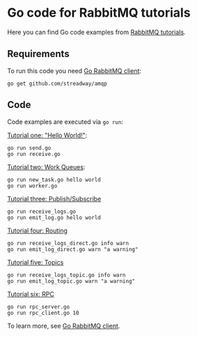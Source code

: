 # Go code for RabbitMQ tutorials


Here you can find Go code examples from [RabbitMQ tutorials](http://www.rabbitmq.com/getstarted.html).


## Requirements

To run this code you need [Go RabbitMQ client](https://github.com/streadway/amqp):

    go get github.com/streadway/amqp


## Code

Code examples are executed via `go run`:

[Tutorial one: "Hello World!"](http://www.rabbitmq.com/tutorial-one-python.html):

    go run send.go
    go run receive.go

[Tutorial two: Work Queues](http://www.rabbitmq.com/tutorial-two-python.html):

    go run new_task.go hello world
    go run worker.go

[Tutorial three: Publish/Subscribe](http://www.rabbitmq.com/tutorial-three-python.html)

    go run receive_logs.go
    go run emit_log.go hello world

[Tutorial four: Routing](http://www.rabbitmq.com/tutorial-four-python.html)

    go run receive_logs_direct.go info warn
    go run emit_log_direct.go warn "a warning"

[Tutorial five: Topics](http://www.rabbitmq.com/tutorial-five-python.html)

    go run receive_logs_topic.go info warn
    go run emit_log_topic.go warn "a warning"

[Tutorial six: RPC](http://www.rabbitmq.com/tutorial-six-python.html)

    go run rpc_server.go
    go run rpc_client.go 10

To learn more, see [Go RabbitMQ client](https://github.com/streadway/amqp).
